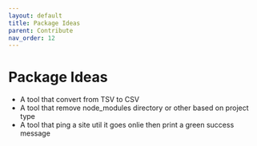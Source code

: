 ```yaml
---
layout: default
title: Package Ideas
parent: Contribute
nav_order: 12
---
```


# Package Ideas

- A tool that convert from TSV to CSV
- A tool that remove node_modules directory or other based on project type
- A tool that ping a site util it goes onlie then print a green success message
  
